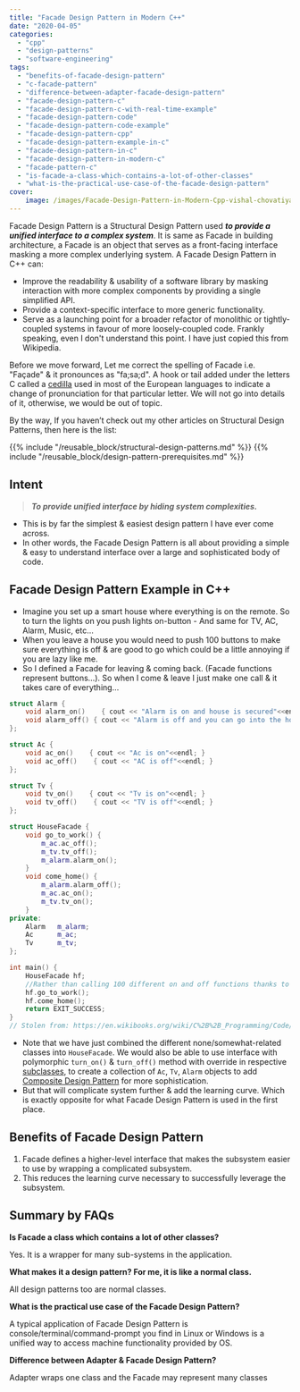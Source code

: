 ```yaml
---
title: "Facade Design Pattern in Modern C++"
date: "2020-04-05"
categories: 
  - "cpp"
  - "design-patterns"
  - "software-engineering"
tags: 
  - "benefits-of-facade-design-pattern"
  - "c-facade-pattern"
  - "difference-between-adapter-facade-design-pattern"
  - "facade-design-pattern-c"
  - "facade-design-pattern-c-with-real-time-example"
  - "facade-design-pattern-code"
  - "facade-design-pattern-code-example"
  - "facade-design-pattern-cpp"
  - "facade-design-pattern-example-in-c"
  - "facade-design-pattern-in-c"
  - "facade-design-pattern-in-modern-c"
  - "facade-pattern-c"
  - "is-facade-a-class-which-contains-a-lot-of-other-classes"
  - "what-is-the-practical-use-case-of-the-facade-design-pattern"
cover:
    image: /images/Facade-Design-Pattern-in-Modern-Cpp-vishal-chovatiya.png
---
```


Facade Design Pattern is a Structural Design Pattern used **_to provide a unified interface to a complex system_**. It is same as Facade in building architecture, a Facade is an object that serves as a front-facing interface masking a more complex underlying system. A Facade Design Pattern in C++ can:

- Improve the readability & usability of a software library by masking interaction with more complex components by providing a single simplified API.
- Provide a context-specific interface to more generic functionality.
- Serve as a launching point for a broader refactor of monolithic or tightly-coupled systems in favour of more loosely-coupled code. Frankly speaking, even I don't understand this point. I have just copied this from Wikipedia.

Before we move forward, Let me correct the spelling of Facade i.e. "Façade" & it pronounces as "fa;sa;d". A hook or tail added under the letters C called a [cedilla](https://en.wikipedia.org/wiki/Cedilla) used in most of the European languages to indicate a change of pronunciation for that particular letter. We will not go into details of it, otherwise, we would be out of topic.

By the way, If you haven’t check out my other articles on Structural Design Patterns, then here is the list:

{{% include "/reusable_block/structural-design-patterns.md" %}}
{{% include "/reusable_block/design-pattern-prerequisites.md" %}}

## Intent

> **_To provide unified interface by hiding system complexities._**

- This is by far the simplest & easiest design pattern I have ever come across.
- In other words, the Facade Design Pattern is all about providing a simple & easy to understand interface over a large and sophisticated body of code.

## Facade Design Pattern Example in C++

- Imagine you set up a smart house where everything is on the remote. So to turn the lights on you push lights on-button - And same for TV, AC, Alarm, Music, etc…
- When you leave a house you would need to push 100 buttons to make sure everything is off & are good to go which could be a little annoying if you are lazy like me.
- So I defined a Facade for leaving & coming back. (Facade functions represent buttons…). So when I come & leave I just make one call & it takes care of everything…

```cpp
struct Alarm {
    void alarm_on()    { cout << "Alarm is on and house is secured"<<endl; }
    void alarm_off() { cout << "Alarm is off and you can go into the house"<<endl; }
};

struct Ac {
    void ac_on()    { cout << "Ac is on"<<endl; }
    void ac_off()    { cout << "AC is off"<<endl; }
};

struct Tv {
    void tv_on()    { cout << "Tv is on"<<endl; }
    void tv_off()    { cout << "TV is off"<<endl; }
};

struct HouseFacade {
    void go_to_work() {
        m_ac.ac_off();
        m_tv.tv_off();
        m_alarm.alarm_on();
    }
    void come_home() {
        m_alarm.alarm_off();
        m_ac.ac_on();
        m_tv.tv_on();
    }
private:
    Alarm   m_alarm;
    Ac      m_ac;
    Tv      m_tv;
};

int main() {
    HouseFacade hf;
    //Rather than calling 100 different on and off functions thanks to facade I only have 2 functions...
    hf.go_to_work();
    hf.come_home();
    return EXIT_SUCCESS;
}
// Stolen from: https://en.wikibooks.org/wiki/C%2B%2B_Programming/Code/Design_Patterns
```

- Note that we have just combined the different none/somewhat-related classes into `HouseFacade`. We would also be able to use interface with polymorphic `turn_on()` & `turn_off()` method with override in respective [subclasses](/posts/memory-layout-of-cpp-object/), to create a collection of `Ac`, `Tv`, `Alarm` objects to add [Composite Design Pattern](/posts/composite-design-pattern-in-modern-cpp/) for more sophistication.
- But that will complicate system further & add the learning curve. Which is exactly opposite for what Facade Design Pattern is used in the first place.

## Benefits of Facade Design Pattern

1. Facade defines a higher-level interface that makes the subsystem easier to use by wrapping a complicated subsystem.
2. This reduces the learning curve necessary to successfully leverage the subsystem.

## Summary by FAQs

**Is Facade a class which contains a lot of other classes?**

Yes. It is a wrapper for many sub-systems in the application.

**What makes it a design pattern? For me, it is like a normal class.**

All design patterns too are normal classes.

**What is the practical use case of the Facade Design Pattern?**

A typical application of Facade Design Pattern is console/terminal/command-prompt you find in Linux or Windows is a unified way to access machine functionality provided by OS.

**Difference between Adapter & Facade Design Pattern?**

Adapter wraps one class and the Facade may represent many classes
